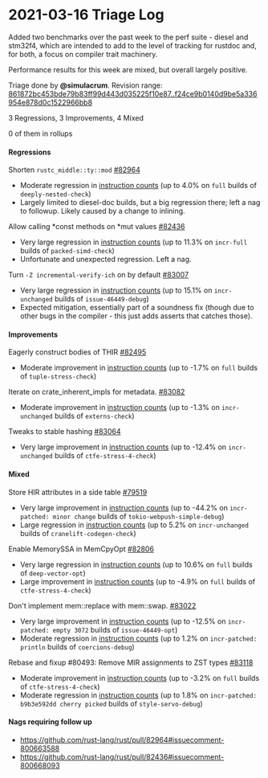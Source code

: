 # 2021-03-16 Triage Log

Added two benchmarks over the past week to the perf suite - diesel and stm32f4,
which are intended to add to the level of tracking for rustdoc and, for both, a
focus on compiler trait machinery.

Performance results for this week are mixed, but overall largely positive.

Triage done by **@simulacrum**.
Revision range: [861872bc453bde79b83ff99d443d035225f10e87..f24ce9b0140d9be5a336954e878d0c1522966bb8](https://perf.rust-lang.org/?start=861872bc453bde79b83ff99d443d035225f10e87&end=f24ce9b0140d9be5a336954e878d0c1522966bb8&absolute=false&stat=instructions%3Au)

3 Regressions, 3 Improvements, 4 Mixed

0 of them in rollups

#### Regressions

Shorten `rustc_middle::ty::mod` [#82964](https://github.com/rust-lang/rust/issues/82964)
- Moderate regression in [instruction counts](https://perf.rust-lang.org/compare.html?start=066f01d81bfbed746f6b6cf27a0426d829e8e832&end=b3ac52646f7591a811fa9bf55995b24fd17ece08&stat=instructions:u) (up to 4.0% on `full` builds of `deeply-nested-check`)
- Largely limited to diesel-doc builds, but a big regression there; left a nag
  to followup. Likely caused by a change to inlining.

Allow calling *const methods on *mut values [#82436](https://github.com/rust-lang/rust/issues/82436)
- Very large regression in [instruction counts](https://perf.rust-lang.org/compare.html?start=4d76b4ca52a65d63ab83d82d6630f1df8ec05a93&end=f42888c15fd370b8bca4c5646ffc3aac3005dca8&stat=instructions:u) (up to 11.3% on `incr-full` builds of `packed-simd-check`)
- Unfortunate and unexpected regression. Left a nag.

Turn `-Z incremental-verify-ich` on by default [#83007](https://github.com/rust-lang/rust/issues/83007)
- Very large regression in [instruction counts](https://perf.rust-lang.org/compare.html?start=56f74c52c1bb627ada01992787116054bf1e66e9&end=e7e1dc158c3de232750b568163f6941a184ee8be&stat=instructions:u) (up to 15.1% on `incr-unchanged` builds of `issue-46449-debug`)
- Expected mitigation, essentially part of a soundness fix (though due to other
  bugs in the compiler - this just adds asserts that catches those).

#### Improvements

Eagerly construct bodies of THIR [#82495](https://github.com/rust-lang/rust/issues/82495)
- Moderate improvement in [instruction counts](https://perf.rust-lang.org/compare.html?start=5c6d3bf3896b465e15550f49c2861e3d18102270&end=61365c06250e2ba6e0a578ae990f055ac5339107&stat=instructions:u) (up to -1.7% on `full` builds of `tuple-stress-check`)

Iterate on crate_inherent_impls for metadata. [#83082](https://github.com/rust-lang/rust/issues/83082)
- Moderate improvement in [instruction counts](https://perf.rust-lang.org/compare.html?start=84c08f82b46986fcd5cbd1a637582bd1325fa970&end=9320b121b5b20d2201c9f5ec40fb3c241fcac6f0&stat=instructions:u) (up to -1.3% on `incr-unchanged` builds of `externs-check`)

Tweaks to stable hashing [#83064](https://github.com/rust-lang/rust/issues/83064)
- Very large improvement in [instruction counts](https://perf.rust-lang.org/compare.html?start=e7e1dc158c3de232750b568163f6941a184ee8be&end=acca818928654807ed3bc1ce0e97df118f8716c8&stat=instructions:u) (up to -12.4% on `incr-unchanged` builds of `ctfe-stress-4-check`)

#### Mixed

Store HIR attributes in a side table [#79519](https://github.com/rust-lang/rust/issues/79519)
- Very large improvement in [instruction counts](https://perf.rust-lang.org/compare.html?start=861872bc453bde79b83ff99d443d035225f10e87&end=dff1edf919198aa4dea106e63b7d1899f1061fe0&stat=instructions:u) (up to -44.2% on `incr-patched: minor change` builds of `tokio-webpush-simple-debug`)
- Large regression in [instruction counts](https://perf.rust-lang.org/compare.html?start=861872bc453bde79b83ff99d443d035225f10e87&end=dff1edf919198aa4dea106e63b7d1899f1061fe0&stat=instructions:u) (up to 5.2% on `incr-unchanged` builds of `cranelift-codegen-check`)

Enable MemorySSA in MemCpyOpt [#82806](https://github.com/rust-lang/rust/issues/82806)
- Very large regression in [instruction counts](https://perf.rust-lang.org/compare.html?start=61365c06250e2ba6e0a578ae990f055ac5339107&end=4a8b6f708c38342a6c74aa00cf4323774c7381a6&stat=instructions:u) (up to 10.6% on `full` builds of `deep-vector-opt`)
- Large improvement in [instruction counts](https://perf.rust-lang.org/compare.html?start=61365c06250e2ba6e0a578ae990f055ac5339107&end=4a8b6f708c38342a6c74aa00cf4323774c7381a6&stat=instructions:u) (up to -4.9% on `full` builds of `ctfe-stress-4-check`)

Don't implement mem::replace with mem::swap. [#83022](https://github.com/rust-lang/rust/issues/83022)
- Very large improvement in [instruction counts](https://perf.rust-lang.org/compare.html?start=b3e19a221e63dcffdef87e12eadf1f36a8b90295&end=46a934a1dc789b9441e5fb5cd043287baddcc5c7&stat=instructions:u) (up to -12.5% on `incr-patched: empty 3072` builds of `issue-46449-opt`)
- Moderate regression in [instruction counts](https://perf.rust-lang.org/compare.html?start=b3e19a221e63dcffdef87e12eadf1f36a8b90295&end=46a934a1dc789b9441e5fb5cd043287baddcc5c7&stat=instructions:u) (up to 1.2% on `incr-patched: println` builds of `coercions-debug`)

Rebase and fixup #80493: Remove MIR assignments to ZST types [#83118](https://github.com/rust-lang/rust/issues/83118)
- Moderate improvement in [instruction counts](https://perf.rust-lang.org/compare.html?start=2a55274e0ca9bf0b60cf72744b91237de625863e&end=7a7bbdb3abfa72ca717ef54ffc4f307d0d44de67&stat=instructions:u) (up to -3.2% on `full` builds of `ctfe-stress-4-check`)
- Moderate regression in [instruction counts](https://perf.rust-lang.org/compare.html?start=2a55274e0ca9bf0b60cf72744b91237de625863e&end=7a7bbdb3abfa72ca717ef54ffc4f307d0d44de67&stat=instructions:u) (up to 1.8% on `incr-patched: b9b3e592dd cherry picked` builds of `style-servo-debug`)

#### Nags requiring follow up

- https://github.com/rust-lang/rust/pull/82964#issuecomment-800663588
- https://github.com/rust-lang/rust/pull/82436#issuecomment-800668093
